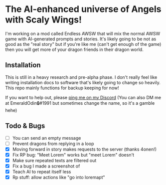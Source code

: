 # The AI-enhanced universe of Angels with Scaly Wings!

I'm working on a mod called Endless AWSW that will mix the normal AWSW game with AI-generated prompts and stories. It's likely going to be not as good as the "real story" but if you're like me (can't get enough of the game) then you will get more of your dragon friends in their dragon world.

## Installation

This is still in a heavy research and pre-alpha phase. I don't really feel like writing installation docs to software that's likely going to change so heavily. This repo mainly functions for backup keeping for now!

If you want to help out, please [ping me on my Discord](https://discord.gg/gKcb5U3) (You can also DM me at EmeraldOdin🔒#1991 but sometimes change the name, so it's a gamble hehe)

## Todo & Bugs

- [ ] You can send an empty message
- [ ] Prevent dragons from replying in a loop
- [x] Moving forward in story makes requests to the server (thanks 4onen!)
- [x] Fix RP bug: "Meet Lorem" works but "meet Lorem" doesn't
- [x] Make sure repeated texts are filtered out
- [x] Fix a bug I made a screenshot of
- [x] Teach AI to repeat itself less
- [x] Rp stuff: allow actions like "go into loremapt"
